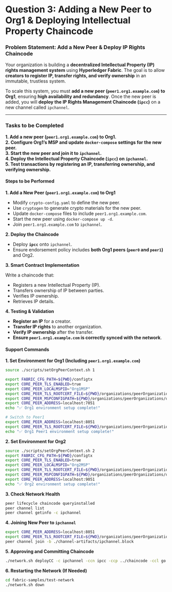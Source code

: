 # Question 3: Adding a New Peer to Org1 & Deploying Intellectual Property Chaincode

### **Problem Statement: Add a New Peer & Deploy IP Rights Chaincode**

Your organization is building a **decentralized Intellectual Property (IP) rights management system** using **Hyperledger Fabric**. The goal is to allow **creators to register IP, transfer rights, and verify ownership** in an immutable, trustless system.

To scale this system, you must **add a new peer (`peer1.org1.example.com`) to Org1**, ensuring **high availability and redundancy**. Once the new peer is added, you will **deploy the IP Rights Management Chaincode (`ipcc`)** on a new channel called `ipchannel`.

***

### **Tasks to be Completed**

**1. Add a new peer (`peer1.org1.example.com`) to Org1.**\
**2. Configure Org1’s MSP and update `docker-compose` settings for the new peer.**\
**3. Start the new peer and join it to `ipchannel`.**\
**4. Deploy the Intellectual Property Chaincode (`ipcc`) on `ipchannel`.**\
**5. Test transactions by registering an IP, transferring ownership, and verifying ownership.**



#### **Steps to be Performed**

**1. Add a New Peer (`peer1.org1.example.com`) to Org1**

* Modify `crypto-config.yaml` to define the new peer.
* Use `cryptogen` to generate crypto materials for the new peer.
* Update `docker-compose` files to include `peer1.org1.example.com`.
* Start the new peer using `docker-compose up -d`.
* Join `peer1.org1.example.com` to `ipchannel`.

**2. Deploy the Chaincode**

* Deploy **`ipcc`** onto `ipchannel`.
* Ensure endorsement policy includes **both Org1 peers (`peer0` and `peer1`)** and Org2.

**3. Smart Contract Implementation**

Write a chaincode that:

* Registers a new Intellectual Property (IP).
* Transfers ownership of IP between parties.
* Verifies IP ownership.
* Retrieves IP details.

**4. Testing & Validation**

* **Register an IP** for a creator.
* **Transfer IP rights** to another organization.
* **Verify IP ownership** after the transfer.
* **Ensure `peer1.org1.example.com` is correctly synced with the network**.

#### **Support Commands**

**1. Set Environment for Org1 (Including `peer1.org1.example.com`)**

```bash
source ./scripts/setOrgPeerContext.sh 1

export FABRIC_CFG_PATH=${PWD}/configtx
export CORE_PEER_TLS_ENABLED=true
export CORE_PEER_LOCALMSPID="Org1MSP"
export CORE_PEER_TLS_ROOTCERT_FILE=${PWD}/organizations/peerOrganizations/org1.example.com/peers/peer0.org1.example.com/tls/ca.crt
export CORE_PEER_MSPCONFIGPATH=${PWD}/organizations/peerOrganizations/org1.example.com/users/Admin@org1.example.com/msp
export CORE_PEER_ADDRESS=localhost:7051
echo "✅ Org1 environment setup complete!"

# Switch to Peer1
export CORE_PEER_ADDRESS=localhost:8051
export CORE_PEER_TLS_ROOTCERT_FILE=${PWD}/organizations/peerOrganizations/org1.example.com/peers/peer1.org1.example.com/tls/ca.crt
echo "✅ Org1 Peer1 environment setup complete!"
```

**2. Set Environment for Org2**

```bash
source ./scripts/setOrgPeerContext.sh 2
export FABRIC_CFG_PATH=${PWD}/configtx
export CORE_PEER_TLS_ENABLED=true
export CORE_PEER_LOCALMSPID="Org2MSP"
export CORE_PEER_TLS_ROOTCERT_FILE=${PWD}/organizations/peerOrganizations/org2.example.com/peers/peer0.org2.example.com/tls/ca.crt
export CORE_PEER_MSPCONFIGPATH=${PWD}/organizations/peerOrganizations/org2.example.com/users/Admin@org2.example.com/msp
export CORE_PEER_ADDRESS=localhost:9051
echo "✅ Org2 environment setup complete!"
```

**3. Check Network Health**

```bash
peer lifecycle chaincode queryinstalled
peer channel list
peer channel getinfo -c ipchannel
```

**4. Joining New Peer to `ipchannel`**

```bash
export CORE_PEER_ADDRESS=localhost:8051
export CORE_PEER_TLS_ROOTCERT_FILE=${PWD}/organizations/peerOrganizations/org1.example.com/peers/peer1.org1.example.com/tls/ca.crt
peer channel join -b ./channel-artifacts/ipchannel.block
```

**5. Approving and Committing Chaincode**

```bash
./network.sh deployCC -c ipchannel -ccn ipcc -ccp ../chaincode -ccl go
```

**6. Restarting the Network (If Needed)**

```bash
cd fabric-samples/test-network
./network.sh down
```
